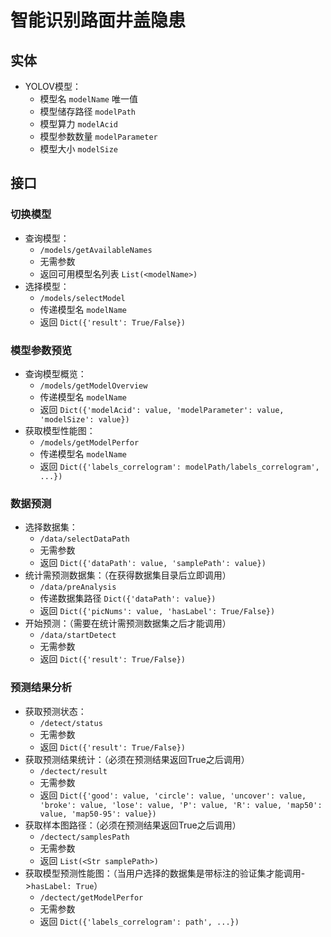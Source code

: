 # 智能识别路面井盖隐患

## 实体
- YOLOV模型：
  - 模型名 `modelName` 唯一值
  - 模型储存路径 `modelPath`
  - 模型算力 `modelAcid`
  - 模型参数数量 `modelParameter`
  - 模型大小 `modelSize`


## 接口

### 切换模型
- 查询模型：
  - `/models/getAvailableNames`
  - 无需参数
  - 返回可用模型名列表 `List(<modelName>)`
- 选择模型：
  - `/models/selectModel`
  - 传递模型名 `modelName`
  - 返回 `Dict({'result': True/False})`

### 模型参数预览
- 查询模型概览：
  - `/models/getModelOverview`
  - 传递模型名 `modelName`
  - 返回 `Dict({'modelAcid': value, 'modelParameter': value, 'modelSize': value})`
- 获取模型性能图：
  - `/models/getModelPerfor`
  - 传递模型名 `modelName`
  - 返回 `Dict({'labels_correlogram': modelPath/labels_correlogram', ...})`

### 数据预测
- 选择数据集：
  - `/data/selectDataPath`
  - 无需参数
  - 返回 `Dict({'dataPath': value, 'samplePath': value})`
- 统计需预测数据集：（在获得数据集目录后立即调用）
  - `/data/preAnalysis`
  - 传递数据集路径 `Dict({'dataPath': value})`
  - 返回 `Dict({'picNums': value, 'hasLabel': True/False})`
- 开始预测：（需要在统计需预测数据集之后才能调用）
  - `/data/startDetect`
  - 无需参数
  - 返回 `Dict({'result': True/False})`

### 预测结果分析
- 获取预测状态：
  - `/detect/status`
  - 无需参数
  - 返回 `Dict({'result': True/False})`
- 获取预测结果统计：（必须在预测结果返回True之后调用）
  - `/dectect/result`
  - 无需参数
  - 返回 `Dict({'good': value, 'circle': value, 'uncover': value, 'broke': value, 'lose': value, 'P': value, 'R': value, 'map50': value, 'map50-95': value})`
- 获取样本图路径：（必须在预测结果返回True之后调用）
  - `/dectect/samplesPath`
  - 无需参数
  - 返回 `List(<Str samplePath>)`
- 获取模型预测性能图：（当用户选择的数据集是带标注的验证集才能调用->`hasLabel: True`）
  - `/dectect/getModelPerfor`
  - 无需参数
  - 返回 `Dict({'labels_correlogram': path', ...})`